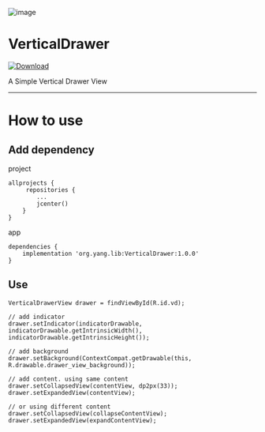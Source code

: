 ![image](https://github.com/NianyiYang/VerticalDrawer/blob/master/drawer.gif)

# VerticalDrawer

[ ![Download](https://api.bintray.com/packages/nianyiyang/VerticalDrawer/VerticalDrawer/images/download.svg?version=1.0.0) ](https://bintray.com/nianyiyang/VerticalDrawer/VerticalDrawer/1.0.0/link)

A Simple Vertical Drawer View

---

# How to use

## Add dependency

project

```
allprojects {
     repositories {
        ...
        jcenter()
    }
}
```

app

```
dependencies {
    implementation 'org.yang.lib:VerticalDrawer:1.0.0'
}
```

## Use

```
VerticalDrawerView drawer = findViewById(R.id.vd);

// add indicator
drawer.setIndicator(indicatorDrawable, indicatorDrawable.getIntrinsicWidth(), indicatorDrawable.getIntrinsicHeight());

// add background
drawer.setBackground(ContextCompat.getDrawable(this, R.drawable.drawer_view_background));

// add content. using same content
drawer.setCollapsedView(contentView, dp2px(33));
drawer.setExpandedView(contentView);

// or using different content
drawer.setCollapsedView(collapseContentView);
drawer.setExpandedView(expandContentView);
```

